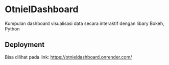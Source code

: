 # OtnielDashboard
Kumpulan dashboard visualisasi data secara interaktif dengan libary Bokeh, Python 

## Deployment
Bisa dilihat pada link: https://otnieldashboard.onrender.com/
